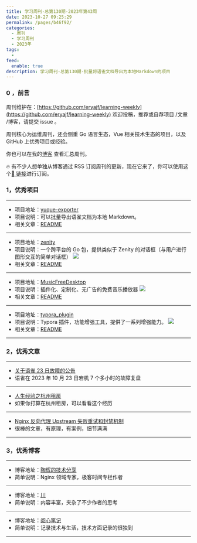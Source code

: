 ```yaml
---
title: 学习周刊-总第130期-2023年第43周
date: 2023-10-27 09:25:29
permalink: /pages/b46f92/
categories:
  - 周刊
  - 学习周刊
  - 2023年
tags:
  -
feed:
  enable: true
description: 学习周刊-总第130期-批量将语雀文档导出为本地Markdown的项目
---
```


### 0 ，前言

周刊维护在：[https://github.com/eryajf/learning-weekly](https://github.com/eryajf/learning-weekly) 欢迎投稿，推荐或自荐项目 /文章 /博客，请提交 issue 。

周刊核心为运维周刊，还会侧重 Go 语言生态，Vue 相关技术生态的项目，以及 GitHub 上优秀项目或经验。

你也可以在我的[博客](https://wiki.eryajf.net/learning-weekly/) 查看汇总周刊。

🔥 有不少人想单独从博客通过 RSS 订阅周刊的更新，现在它来了，你可以使用这个[🔗 链接](https://wiki.eryajf.net/learning-weekly.xml)进行订阅。

### 1，优秀项目

---

- 项目地址：[yuque-exporter](https://github.com/atian25/yuque-exporter)
- 项目说明：可以批量导出语雀文档为本地 Markdown。
- 相关文章：[README](https://github.com/atian25/yuque-exporter#readme)

---

- 项目地址：[zenity](https://github.com/ncruces/zenity)
- 项目说明：一个跨平台的 Go 包，提供类似于 Zenity 的对话框（与用户进行图形交互的简单对话框）
  ![](https://t.eryajf.net/imgs/2023/10/1697725535342.jpg)
- 相关文章：[README](https://github.com/ncruces/zenity#readme)

---

- 项目地址：[MusicFreeDesktop](https://github.com/maotoumao/MusicFreeDesktop)
- 项目说明：插件化、定制化、无广告的免费音乐播放器
  ![](https://t.eryajf.net/imgs/2023/10/1697725680210.png)
- 相关文章：[README](https://github.com/maotoumao/MusicFreeDesktop#readme)

---

- 项目地址：[typora_plugin](https://github.com/obgnail/typora_plugin)
- 项目说明：Typora 插件，功能增强工具，提供了一系列增强能力。
  ![](https://t.eryajf.net/imgs/2023/10/1698198794043.png)
- 相关文章：[README](https://github.com/obgnail/typora_plugin#readme)

---

### 2，优秀文章

---

- [关于语雀 23 日故障的公告](https://mp.weixin.qq.com/s/WFLLU8R4bmiqv6OGa-QMcw)
- 语雀在 2023 年 10 月 23 日宕机 7 个多小时的故障复盘

---

- [人生经验之杭州租房](https://bibichuan.github.io/posts/154d5cde.html)
- 如果你打算在杭州租房，可以看看这个经历

---

- [Nginx 反向代理 Upstream 失败重试和封禁机制](https://www.rectcircle.cn/posts/nginx-upstream-failed-retry-ban/)
- 很棒的文章，有原理，有案例，细节满满

---

### 3，优秀博客

---

- 博客地址：[陶辉的技术分享](https://www.taohui.tech/)
- 简单说明：Nginx 领域专家，极客时间专栏作者

---

- 博客地址：[川](https://bibichuan.github.io/)
- 简单说明：内容丰富，夹杂了不少作者的思考

---

- 博客地址：[阅心笔记](https://opswill.com/)
- 简单说明：记录技术与生活，技术方面记录的很独到

---
